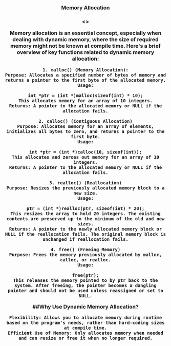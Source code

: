 <center>
<h3>Memory Allocation<h3>

<>

Memory allocation is an essential concept, especially when dealing with dynamic memory, where the size of required memory might not be known at compile time. Here's a brief overview of key functions related to dynamic memory allocation:

    1. malloc() (Memory Allocation):
    Purpose: Allocates a specified number of bytes of memory and returns a pointer to the first byte of the allocated memory.
    Usage:

    int *ptr = (int *)malloc(sizeof(int) * 10);
    This allocates memory for an array of 10 integers.
    Returns: A pointer to the allocated memory or NULL if the allocation fails.

    2. calloc() (Contiguous Allocation)
    Purpose: Allocates memory for an array of elements, initializes all bytes to zero, and returns a pointer to the first byte.
    Usage:

    int *ptr = (int *)calloc(10, sizeof(int));
    This allocates and zeroes out memory for an array of 10 integers.
    Returns: A pointer to the allocated memory or NULL if the allocation fails.

    3. realloc() (Reallocation)
    Purpose: Resizes the previously allocated memory block to a new size.
    Usage:

    ptr = (int *)realloc(ptr, sizeof(int) * 20);
    This resizes the array to hold 20 integers. The existing contents are preserved up to the minimum of the old and new sizes.
    Returns: A pointer to the newly allocated memory block or NULL if the reallocation fails. The original memory block is unchanged if reallocation fails.

    4. free() (Freeing Memory)
    Purpose: Frees the memory previously allocated by malloc, calloc, or realloc.
    Usage:

    free(ptr);
    This releases the memory pointed to by ptr back to the system. After freeing, the pointer becomes a dangling pointer and should not be used unless reassigned or set to NULL.

</p>

##Why Use Dynamic Memory Allocation?

    Flexibility: Allows you to allocate memory during runtime based on the program's needs, rather than hard-coding sizes at compile time.
    Efficient Use of Memory: Only allocates memory when needed and can resize or free it when no longer required.
</center>
